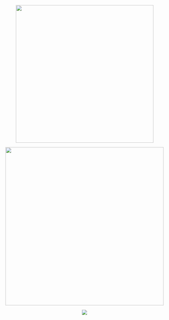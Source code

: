 <p align="center">
<img width="435" src="https://readme-typing-svg.demolab.com/?font=&weight=300&size=15&duration=7000&pause=1000&color=d3f2de&center=true&vCenter=true&multiline=true&repeat=false&width=435&lines=O…宿命は産声を上げる"
</p>

<p align="center">
<img width=500 src="https://files.catbox.moe/3ln3o9.jpg"
</p>

<p align="center">
<img src="https://readme-typing-svg.demolab.com/?font=&weight=300&size=15&duration=1&pause=1000&color=d3f2de&center=true&vCenter=true&repeat=false&width=435&lines=matching with beloved ♡ feel free to interact w me!"
</p>
